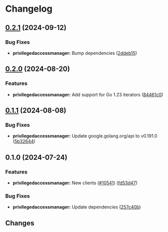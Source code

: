 # Changelog

## [0.2.1](https://github.com/googleapis/google-cloud-go/compare/privilegedaccessmanager/v0.2.0...privilegedaccessmanager/v0.2.1) (2024-09-12)


### Bug Fixes

* **privilegedaccessmanager:** Bump dependencies ([2ddeb15](https://github.com/googleapis/google-cloud-go/commit/2ddeb1544a53188a7592046b98913982f1b0cf04))

## [0.2.0](https://github.com/googleapis/google-cloud-go/compare/privilegedaccessmanager/v0.1.1...privilegedaccessmanager/v0.2.0) (2024-08-20)


### Features

* **privilegedaccessmanager:** Add support for Go 1.23 iterators ([84461c0](https://github.com/googleapis/google-cloud-go/commit/84461c0ba464ec2f951987ba60030e37c8a8fc18))

## [0.1.1](https://github.com/googleapis/google-cloud-go/compare/privilegedaccessmanager/v0.1.0...privilegedaccessmanager/v0.1.1) (2024-08-08)


### Bug Fixes

* **privilegedaccessmanager:** Update google.golang.org/api to v0.191.0 ([5b32644](https://github.com/googleapis/google-cloud-go/commit/5b32644eb82eb6bd6021f80b4fad471c60fb9d73))

## 0.1.0 (2024-07-24)


### Features

* **privilegedaccessmanager:** New clients ([#10541](https://github.com/googleapis/google-cloud-go/issues/10541)) ([fd53d47](https://github.com/googleapis/google-cloud-go/commit/fd53d478068c907a08a717b28319dac1ffa7d3d6))


### Bug Fixes

* **privilegedaccessmanager:** Update dependencies ([257c40b](https://github.com/googleapis/google-cloud-go/commit/257c40bd6d7e59730017cf32bda8823d7a232758))

## Changes

